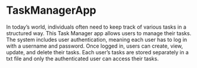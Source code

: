 # TaskManagerApp

In today’s world, individuals often need to keep track of various tasks in a structured way. This Task Manager app allows users to manage their tasks. The system includes user authentication, meaning each user has to log in with a username and password. Once logged in, users can create, view, update, and delete their tasks. Each user’s tasks are stored separately in a txt file and only the authenticated user can access their tasks.
